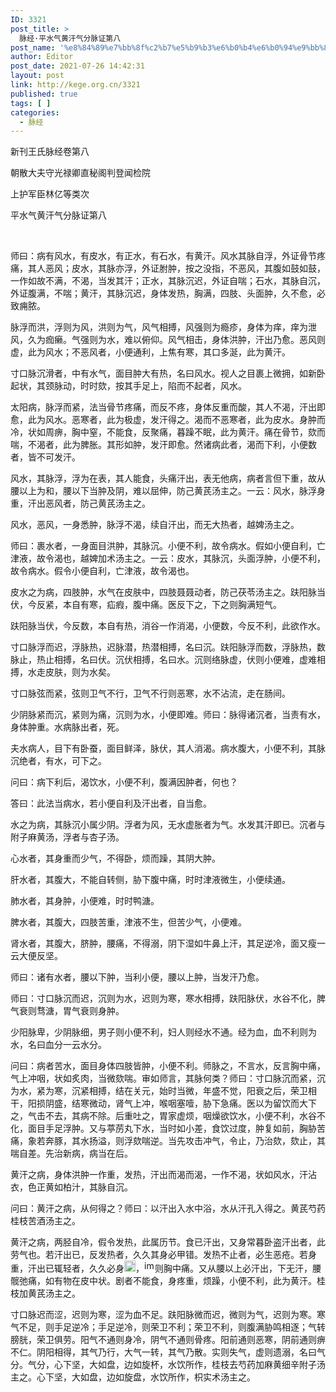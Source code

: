 ```yaml
---
ID: 3321
post_title: >
  脉经·平水气黄汗气分脉证第八
post_name: '%e8%84%89%e7%bb%8f%c2%b7%e5%b9%b3%e6%b0%b4%e6%b0%94%e9%bb%84%e6%b1%97%e6%b0%94%e5%88%86%e8%84%89%e8%af%81%e7%ac%ac%e5%85%ab'
author: Editor
post_date: 2021-07-26 14:42:31
layout: post
link: http://kege.org.cn/3321
published: true
tags: [ ]
categories:
  - 脉经
---
```

新刊王氏脉经卷第八

朝散大夫守光禄卿直秘阁判登闻检院

上护军臣林亿等类次

平水气黄汗气分脉证第八

&nbsp;
<p class="content">师曰：病有风水，有皮水，有正水，有石水，有黄汗。风水其脉自浮，外证骨节疼痛，其人恶风；皮水，其脉亦浮，外证胕肿，按之没指，不恶风，其腹如鼓<span class="emphasis_small">如鼓，一作如故不满，</span>不渴，当发其汗；正水，其脉沉迟，外证自喘；石水，其脉自沉，外证腹满，不喘；黄汗，其脉沉迟，身体发热，胸满，四肢、头面肿，久不愈，必致痈脓。</p>
<p class="content">脉浮而洪，浮则为风，洪则为气，风气相搏，风强则为瘾疹，身体为痒，痒为泄风，久为痂癞。气强则为水，难以俯仰。风气相击，身体洪肿，汗出乃愈。恶风则虚，此为风水；不恶风者，小便通利，上焦有寒，其口多涎，此为黄汗。</p>
<p class="content">寸口脉沉滑者，中有水气，面目肿大有热，名曰风水。视人之目裹上微拥，如新卧起状，其颈脉动，时时欬，按其手足上，陷而不起者，风水。</p>
<p class="content">太阳病，脉浮而紧，法当骨节疼痛，而反不疼，身体反重而酸，其人不渴，汗出即愈，此为风水。恶寒者，此为极虚，发汗得之。渴而不恶寒者，此为皮水。身肿而冷，状如周痹，胸中窒，不能食，反聚痛，暮躁不眠，此为黄汗。痛在骨节，欬而喘，不渴者，此为脾胀。其形如肿，发汗即愈。然诸病此者，渴而下利，小便数者，皆不可发汗。</p>
<p class="content">风水，其脉浮，浮为在表，其人能食，头痛汗出，表无他病，病者言但下重，故从腰以上为和，腰以下当肿及阴，难以屈伸，防己黄芪汤主之。<span class="emphasis_small">一云：风水，脉浮身</span><span class="emphasis_small">重，汗出恶风者，防己黄芪汤主之。</span></p>
<p class="content">风水，恶风，一身悉肿，脉浮不渴，续自汗出，而无大热者，越婢汤主之。</p>
<p class="content">师曰：裹水者，一身面目洪肿，其脉沉。小便不利，故令病水。假如小便自利，亡津液，故令渴也，越婢加术汤主之。<span class="emphasis_small">一云：皮水，其脉沉，头面浮肿，小便不利，故令</span><span class="emphasis_small">病水。假令小便自利，亡津液，故令渴也。</span></p>
<p class="content">皮水之为病，四肢肿，水气在皮肤中，四肢聂聂动者，防己茯苓汤主之。趺阳脉当伏，今反紧，本自有寒，疝瘕，腹中痛。医反下之，下之则胸满短气。</p>
<p class="content">趺阳脉当伏，今反数，本自有热，消谷<span class="emphasis_small">一作消渴，</span>小便数，今反不利，此欲作水。</p>
<p class="content">寸口脉浮而迟，浮脉热，迟脉潜，热潜相搏，名曰沉。趺阳脉浮而数，浮脉热，数脉止，热止相搏，名曰伏。沉伏相搏，名曰水。沉则络脉虚，伏则小便难，虚难相搏，水走皮肤，则为水矣。</p>
<p class="content">寸口脉弦而紧，弦则卫气不行，卫气不行则恶寒，水不沾流，走在肠间。</p>
<p class="content">少阴脉紧而沉，紧则为痛，沉则为水，小便即难。师曰：脉得诸沉者，当责有水，身体肿重。水病脉出者，死。</p>
<p class="content">夫水病人，目下有卧蚕，面目鲜泽，脉伏，其人消渴。病水腹大，小便不利，其脉沉绝者，有水，可下之。</p>
<p class="content">问曰：病下利后，渴饮水，小便不利，腹满因肿者，何也？</p>
<p class="content">答曰：此法当病水，若小便自利及汗出者，自当愈。</p>
<p class="content">水之为病，其脉沉小属少阴。浮者为风，无水虚胀者为气。水发其汗即已。沉者与附子麻黄汤，浮者与杏子汤。</p>
<p class="content">心水者，其身重而少气，不得卧，烦而躁，其阴大肿。</p>
<p class="content">肝水者，其腹大，不能自转侧，胁下腹中痛，时时津液微生，小便续通。</p>
<p class="content">肺水者，其身肿，小便难，时时鸭溏。</p>
<p class="content">脾水者，其腹大，四肢苦重，津液不生，但苦少气，小便难。</p>
<p class="content">肾水者，其腹大，脐肿，腰痛，不得溺，阴下湿如牛鼻上汗，其足逆冷，面又瘦<span class="emphasis_small">一云大便反坚。</span></p>
<p class="content">师曰：诸有水者，腰以下肿，当利小便，腰以上肿，当发汗乃愈。</p>
<p class="content">师曰：寸口脉沉而迟，沉则为水，迟则为寒，寒水相搏，趺阳脉伏，水谷不化，脾气衰则骛溏，胃气衰则身肿。</p>
<p class="content">少阳脉卑，少阴脉细，男子则小便不利，妇人则经水不通。经为血，血不利则为水，名曰血分<span class="emphasis_small">一云水分。</span></p>
<p class="content">问曰：病者苦水，面目身体四肢皆肿，小便不利。师脉之，不言水，反言胸中痛，气上冲咽，状如炙肉，当微欬喘。审如师言，其脉何类？师曰：寸口脉沉而紧，沉为水，紧为寒，沉紧相搏，结在关元，始时当微，年盛不觉，阳衰之后，荣卫相干，阳损阴盛，结寒微动，肾气上冲，喉咽塞噎，胁下急痛。医以为留饮而大下之，气击不去，其病不除。后重吐之，胃家虚烦，咽燥欲饮水，小便不利，水谷不化，面目手足浮肿。又与葶苈丸下水，当时如小差，食饮过度，肿复如前，胸胁苦痛，象若奔豚，其水扬溢，则浮欬喘逆。当先攻击冲气，令止，乃治欬，欬止，其喘自差。先治新病，病当在后。</p>
<p class="content">黄汗之病，身体洪肿<span class="emphasis_small">一作重，</span>发热，汗出而渴<span class="emphasis_small">而渴，一作不渴，</span>状如风水，汗沾衣，色正黄如柏汁，其脉自沉。</p>
<p class="content">问曰：黄汗之病，从何得之？师曰：以汗出入水中浴，水从汗孔入得之。黄芪芍药桂枝苦酒汤主之。</p>
<p class="content">黄汗之病，两胫自冷，假令发热，此属历节。食已汗出，又身常暮卧盗汗出者，此劳气也。若汗出已，反发热者，久久其身必甲错。发热不止者，必生恶疮。若身重，汗出已辄轻者，久久必身<img class="picture_character" src="https://rwzyzs.pmphai.com/epub/5cd2470a7d1edc32c10d4456/OEBPS/images/txt008_4.png" alt="img" width="18" height="18" />，<img class="picture_character" src="https://rwzyzs.pmphai.com/epub/5cd2470a7d1edc32c10d4456/OEBPS/images/txt008_5.png" alt="img" width="17" height="18" />则胸中痛。又从腰以上必汗出，下无汗，腰髋弛痛，如有物在皮中状。剧者不能食，身疼重，烦躁，小便不利，此为黄汗。桂枝加黄芪汤主之。</p>
<p class="content">寸口脉迟而涩，迟则为寒，涩为血不足。趺阳脉微而迟，微则为气，迟则为寒。寒气不足，则手足逆冷；手足逆冷，则荣卫不利；荣卫不利，则腹满胁鸣相逐；气转膀胱，荣卫俱劳。阳气不通则身冷，阴气不通则骨疼。阳前通则恶寒，阴前通则痹不仁。阴阳相得，其气乃行，大气一转，其气乃散。实则失气，虚则遗溺，名曰气分。气分，心下坚，大如盘，边如旋杯，水饮所作，桂枝去芍药加麻黄细辛附子汤主之。心下坚，大如盘，边如旋盘，水饮所作，枳实术汤主之。</p>